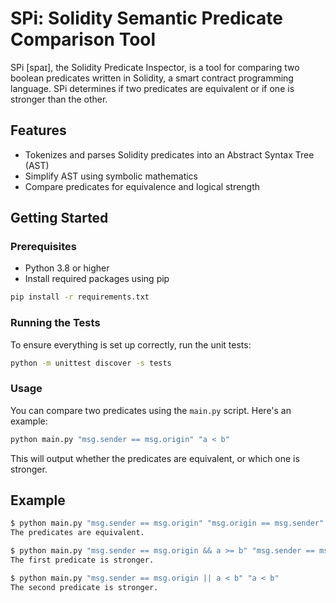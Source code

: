 # SPi: Solidity Semantic Predicate Comparison Tool

SPi [spaɪ], the Solidity Predicate Inspector, is a tool for comparing two boolean predicates written in Solidity, a smart contract programming language. SPi determines if two predicates are equivalent or if one is stronger than the other.

## Features

- Tokenizes and parses Solidity predicates into an Abstract Syntax Tree (AST)
- Simplify AST using symbolic mathematics
- Compare predicates for equivalence and logical strength

## Getting Started

### Prerequisites

- Python 3.8 or higher
- Install required packages using pip

```sh
pip install -r requirements.txt
```

### Running the Tests

To ensure everything is set up correctly, run the unit tests:

```sh
python -m unittest discover -s tests
```

### Usage

You can compare two predicates using the `main.py` script. Here's an example:

```sh
python main.py "msg.sender == msg.origin" "a < b"
```

This will output whether the predicates are equivalent, or which one is stronger.

## Example

```sh
$ python main.py "msg.sender == msg.origin" "msg.origin == msg.sender"
The predicates are equivalent.

$ python main.py "msg.sender == msg.origin && a >= b" "msg.sender == msg.origin"
The first predicate is stronger.

$ python main.py "msg.sender == msg.origin || a < b" "a < b"
The second predicate is stronger.
```
